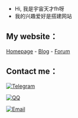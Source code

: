 -  Hi, 我是宇宙天才fh呀
-  我的兴趣爱好是搭建网站

## My website：

[Homepage](http://www.isuii.top) - [Blog](https://hax2.isuii.top) - [Forum](https://404.isuii.top)

## Contact me：

[![Telegram](https://img.shields.io/badge/Telegram-@gaojinglong-00BFFF?logo=telegram&logoColor=white&style=for-the-badge)](https://404.isuii.top)

[![QQ](https://img.shields.io/badge/QQ-184439103-00BFFF?logo=QQ&logoColor=white&style=for-the-badge)](https://qm.qq.com/cgi-bin/qm/qr?k=lA4SccetMtrCf6vyTfXWW_zRJ07wZBct&noverify=0)

[![Email](https://img.shields.io/badge/-184439103@qq.com-911318?logo=Mail.RU&logoColor=white&style=for-the-badge)](mailto:184439103@qq.com)
